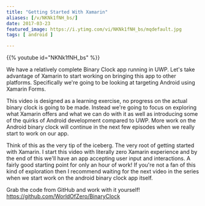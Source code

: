 ```yaml
---
title: "Getting Started With Xamarin"
aliases: [/v/NKNk1fNH_bs/]
date: 2017-03-23
featured_image: https://i.ytimg.com/vi/NKNk1fNH_bs/mqdefault.jpg
tags: [ android ]

---
```


{{% youtube id="NKNk1fNH_bs" %}}

We have a relatively complete Binary Clock app running in UWP. Let's take advantage of Xamarin to start working on bringing this app to other platforms. Specifically we're going to be looking at targeting Android using Xamarin Forms.

This video is designed as a learning exercise, no progress on the actual binary clock is going to be made. Instead we're going to focus on exploring what Xamarin offers and what we can do with it as well as introducing some of the quirks of Android development compared to UWP. More work on the Android binary clock will continue in the next few episodes when we really start to work on our app.

Think of this as the very tip of the iceberg. The very root of getting started with Xamarin. I start this video with literally zero Xamarin experience and by the end of this we'll have an app accepting user input and interactions. A fairly good starting point for only an hour of work! If you're not a fan of this kind of exploration then I recommend waiting for the next video in the series when we start work on the android binary clock app itself.

Grab the code from GitHub and work with it yourself! https://github.com/WorldOfZero/BinaryClock